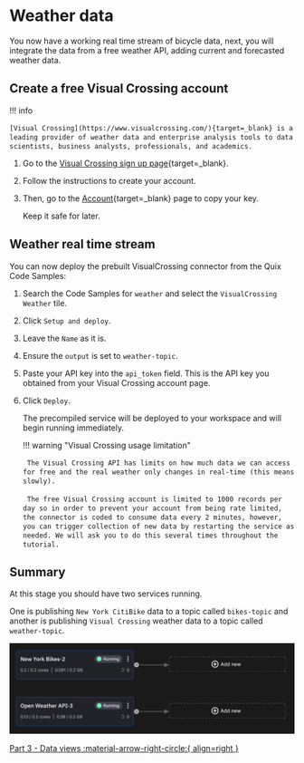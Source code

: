 # Weather data

You now have a working real time stream of bicycle data, next, you will integrate the data from a free weather API, adding current and forecasted weather data. 

## Create a free Visual Crossing account

!!! info

	[Visual Crossing](https://www.visualcrossing.com/){target=_blank} is a leading provider of weather data and enterprise analysis tools to data scientists, business analysts, professionals, and academics.
	
1. Go to the [Visual Crossing sign up page](https://www.visualcrossing.com/sign-up){target=_blank}.

2. Follow the instructions to create your account.

3. Then, go to the [Account](https://www.visualcrossing.com/account){target=_blank} page to copy your key. 

	Keep it safe for later.

## Weather real time stream

You can now deploy the prebuilt VisualCrossing connector from the Quix Code Samples:

1. Search the Code Samples for `weather` and select the `VisualCrossing Weather` tile.

2. Click `Setup and deploy`.

3. Leave the `Name` as it is.
	
4. Ensure the `output` is set to `weather-topic`.

5. Paste your API key into the `api_token` field. This is the API key you obtained from your Visual Crossing account page.

6. Click `Deploy`.

	The precompiled service will be deployed to your workspace and will begin running immediately.

	!!! warning "Visual Crossing usage limitation"

		The Visual Crossing API has limits on how much data we can access for free and the real weather only changes in real-time (this means slowly). 
		
		The free Visual Crossing account is limited to 1000 records per day so in order to prevent your account from being rate limited, the connector is coded to consume data every 2 minutes, however, you can trigger collection of new data by restarting the service as needed. We will ask you to do this several times throughout the tutorial.

## Summary

At this stage you should have two services running.

One is publishing `New York CitiBike` data to a topic called `bikes-topic` and another is publishing `Visual Crossing` weather data to a topic called `weather-topic`.

![Successfully deployed pipeline](early-success.png)


[Part 3 - Data views :material-arrow-right-circle:{ align=right }](3-data.md)
